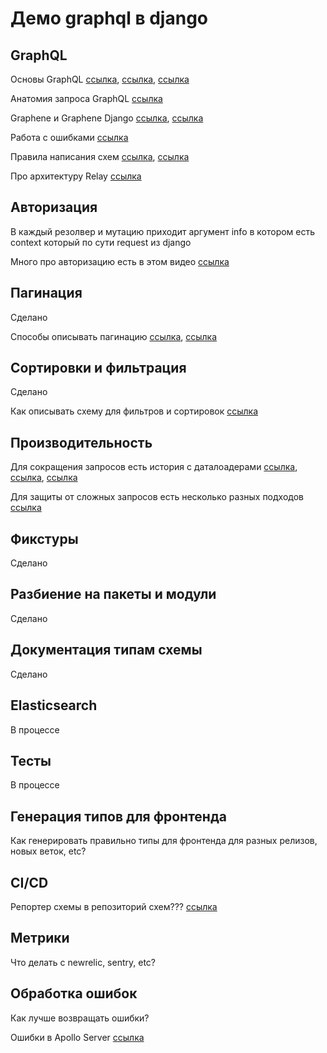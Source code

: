# Демо graphql в django

## GraphQL
Основы GraphQL [ссылка][1], [ссылка][2], [ссылка][3]

Анатомия запроса GraphQL [ссылка][4]

Graphene и Graphene Django [ссылка][5], [ссылка][6]

Работа с ошибками [ссылка][7]

Правила написания схем [ссылка][8], [ссылка][9]

Про архитектуру Relay [ссылка][10]

## Авторизация
В каждый резолвер и мутацию приходит аргумент info в котором есть context который по сути request из django

Много про авторизацию есть в этом видео [ссылка][11]

## Пагинация
Сделано

Способы описывать пагинацию [ссылка][12], [ссылка][13]

## Сортировки и фильтрация
Сделано

Как описывать схему для фильтров и сортировок [ссылка][14]

## Производительность 
Для сокращения запросов есть история с даталоадерами [ссылка][15], [ссылка][16], [ссылка][17]

Для защиты от сложных запросов есть несколько разных подходов [ссылка][18]

## Фикстуры
Сделано
 
## Разбиение на пакеты и модули
Сделано

## Документация типам схемы
Сделано

## Elasticsearch
В процессе

## Тесты
В процессе

## Генерация типов для фронтенда
Как генерировать правильно типы для фронтенда для разных релизов, новых веток, etc?

## CI/CD
Репортер схемы в репозиторий схем??? [ссылка][19]

## Метрики
Что делать с newrelic, sentry, etc?

## Обработка ошибок
Как лучше возвращать ошибки?

Ошибки в Apollo Server [ссылка][20]

[1]: https://www.apollographql.com/blog/the-basics-of-graphql-in-5-links-9e1dc4cac055/
[2]: https://www.apollographql.com/blog/graphql-explained-5844742f195e/
[3]: https://www.youtube.com/watch?v=F4vHSHzpO1g
[4]: https://www.apollographql.com/blog/the-anatomy-of-a-graphql-query-6dffa9e9e747/
[5]: https://docs.graphene-python.org/en/latest/types/schema/ 
[6]: https://docs.graphene-python.org/projelcts/django/en/latest/installation/
[7]: https://www.apollographql.com/blog/full-stack-error-handling-with-graphql-apollo-5c12da407210/
[8]: https://github.com/nodkz/graphql-rules-ru/tree/master/docs
[9]: https://www.youtube.com/watch?v=tASEYJXdO_c
[10]: https://www.apollographql.com/blog/explaining-graphql-connections-c48b7c3d6976/
[11]: https://www.youtube.com/watch?v=NnnvOPdstzg&t=1892s
[12]: https://www.apollographql.com/blog/understanding-pagination-rest-graphql-and-relay-b10f835549e7/
[13]: https://github.com/nodkz/graphql-rules-ru/blob/master/docs/05-list/5.4-pagination.md
[14]: https://www.youtube.com/watch?v=dDxUu-K2qdE
[15]: https://www.youtube.com/watch?v=NnnvOPdstzg&t=1892s
[16]: https://apirobot.me/posts/django-graphql-solving-n-1-problem-using-dataloaders
[17]: https://blog.logrocket.com/designing-graphql-server-optimal-performance/
[18]: https://www.apollographql.com/blog/securing-your-graphql-api-from-malicious-queries-16130a324a6b/
[19]: https://www.apollographql.com/blog/track-schema-changes-with-apollo-schema-reporting/
[20]: https://www.apollographql.com/blog/full-stack-error-handling-with-graphql-apollo-5c12da407210/
